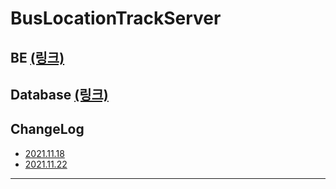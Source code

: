 # BusLocationTrackServer

## BE [(링크)](https://github.com/juhwanHeo/BusLocationTrackServer/tree/master/server)

## Database [(링크)](https://github.com/juhwanHeo/BusLocationTrackServer/tree/master/database)

## ChangeLog 
  - [2021.11.18](https://github.com/juhwanHeo/BusLocationTrackServer/blob/master/changeLogs/2021.11.18.md)
  - [2021.11.22](https://github.com/juhwanHeo/BusLocationTrackServer/blob/master/changeLogs/2021.11.18.md)
*****
